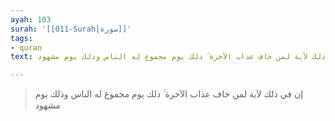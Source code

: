 ```yaml
---
ayah: 103
surah: '[[011-Surah|سورة]]'
tags:
- quran
text: إن في ذلك لآية لمن خاف عذاب الآخرة ۚ ذلك يوم مجموع له الناس وذلك يوم مشهود

---
```

> إن في ذلك لآية لمن خاف عذاب الآخرة ۚ ذلك يوم مجموع له الناس وذلك يوم مشهود
